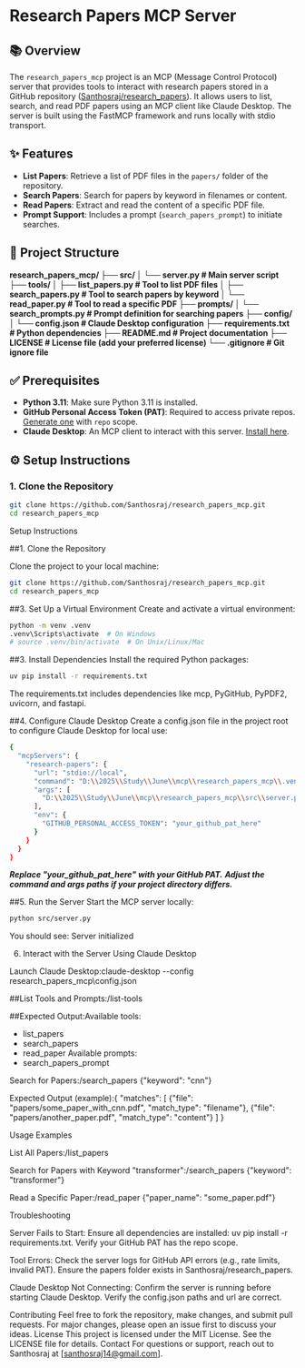 # Research Papers MCP Server

## 📚 Overview

The `research_papers_mcp` project is an MCP (Message Control Protocol) server that provides tools to interact with research papers stored in a GitHub repository ([Santhosraj/research_papers](https://github.com/Santhosraj/research_papers)). It allows users to list, search, and read PDF papers using an MCP client like Claude Desktop. The server is built using the FastMCP framework and runs locally with stdio transport.

## ✨ Features

- **List Papers**: Retrieve a list of PDF files in the `papers/` folder of the repository.
- **Search Papers**: Search for papers by keyword in filenames or content.
- **Read Papers**: Extract and read the content of a specific PDF file.
- **Prompt Support**: Includes a prompt (`search_papers_prompt`) to initiate searches.

## 📁 Project Structure


**research_papers_mcp/
├── src/
│   └── server.py           # Main server script
├── tools/
│   ├── list_papers.py     # Tool to list PDF files
│   ├── search_papers.py   # Tool to search papers by keyword
│   └── read_paper.py      # Tool to read a specific PDF
├── prompts/
│   └── search_prompts.py  # Prompt definition for searching papers
├── config/
│   └── config.json        # Claude Desktop configuration
├── requirements.txt       # Python dependencies
├── README.md              # Project documentation
├── LICENSE                # License file (add your preferred license)
└── .gitignore             # Git ignore file**


## ✅ Prerequisites

- **Python 3.11**: Make sure Python 3.11 is installed.
- **GitHub Personal Access Token (PAT)**: Required to access private repos. [Generate one](https://github.com/settings/tokens) with `repo` scope.
- **Claude Desktop**: An MCP client to interact with this server. [Install here](https://claude.ai/).

## ⚙️ Setup Instructions

### 1. Clone the Repository

```bash
git clone https://github.com/Santhosraj/research_papers_mcp.git
cd research_papers_mcp
```
Setup Instructions

##1. Clone the Repository

Clone the project to your local machine:
```bash
git clone https://github.com/Santhosraj/research_papers_mcp.git
cd research_papers_mcp
```
##3. Set Up a Virtual Environment
Create and activate a virtual environment:
```bash
python -m venv .venv
.venv\Scripts\activate  # On Windows
# source .venv/bin/activate  # On Unix/Linux/Mac
```
##3. Install Dependencies
Install the required Python packages:
```bash
uv pip install -r requirements.txt
```
The requirements.txt includes dependencies like mcp, PyGitHub, PyPDF2, uvicorn, and fastapi.

##4. Configure Claude Desktop
Create a config.json file in the project root to configure Claude Desktop for local use:
```bash
{
  "mcpServers": {
    "research-papers": {
      "url": "stdio://local",
      "command": "D:\\2025\\Study\\June\\mcp\\research_papers_mcp\\.venv\\Scripts\\python.exe",
      "args": [
        "D:\\2025\\Study\\June\\mcp\\research_papers_mcp\\src\\server.py"
      ],
      "env": {
        "GITHUB_PERSONAL_ACCESS_TOKEN": "your_github_pat_here"
      }
    }
  }
}
```


***Replace "your_github_pat_here" with your GitHub PAT.***
***Adjust the command and args paths if your project directory differs.***

##5. Run the Server
Start the MCP server locally:
```bash
python src/server.py
```
You should see:
Server initialized

6. Interact with the Server Using Claude Desktop

Launch Claude Desktop:claude-desktop --config research_papers_mcp\config.json


##List Tools and Prompts:/list-tools

##Expected Output:Available tools:
- list_papers
- search_papers
- read_paper
Available prompts:
- search_papers_prompt


Search for Papers:/search_papers {"keyword": "cnn"}

Expected Output (example):{
  "matches": [
    {"file": "papers/some_paper_with_cnn.pdf", "match_type": "filename"},
    {"file": "papers/another_paper.pdf", "match_type": "content"}
  ]
}



Usage Examples

List All Papers:/list_papers


Search for Papers with Keyword "transformer":/search_papers {"keyword": "transformer"}


Read a Specific Paper:/read_paper {"paper_name": "some_paper.pdf"}



Troubleshooting

Server Fails to Start:
Ensure all dependencies are installed: uv pip install -r requirements.txt.
Verify your GitHub PAT has the repo scope.


Tool Errors:
Check the server logs for GitHub API errors (e.g., rate limits, invalid PAT).
Ensure the papers folder exists in Santhosraj/research_papers.


Claude Desktop Not Connecting:
Confirm the server is running before starting Claude Desktop.
Verify the config.json paths and url are correct.



Contributing
Feel free to fork the repository, make changes, and submit pull requests. For major changes, please open an issue first to discuss your ideas.
License
This project is licensed under the MIT License. See the LICENSE file for details.
Contact
For questions or support, reach out to Santhosraj at [santhosraj14@gmail.com].
